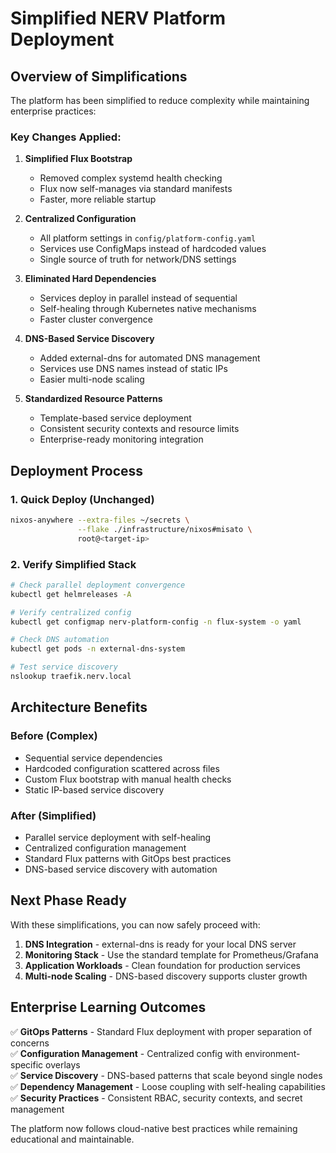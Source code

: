 # Simplified NERV Platform Deployment

## Overview of Simplifications

The platform has been simplified to reduce complexity while maintaining enterprise practices:

### Key Changes Applied:

1. **Simplified Flux Bootstrap**
   - Removed complex systemd health checking
   - Flux now self-manages via standard manifests
   - Faster, more reliable startup

2. **Centralized Configuration**
   - All platform settings in `config/platform-config.yaml`
   - Services use ConfigMaps instead of hardcoded values
   - Single source of truth for network/DNS settings

3. **Eliminated Hard Dependencies**
   - Services deploy in parallel instead of sequential
   - Self-healing through Kubernetes native mechanisms
   - Faster cluster convergence

4. **DNS-Based Service Discovery**
   - Added external-dns for automated DNS management
   - Services use DNS names instead of static IPs
   - Easier multi-node scaling

5. **Standardized Resource Patterns**
   - Template-based service deployment
   - Consistent security contexts and resource limits
   - Enterprise-ready monitoring integration

## Deployment Process

### 1. Quick Deploy (Unchanged)
```bash
nixos-anywhere --extra-files ~/secrets \
               --flake ./infrastructure/nixos#misato \
               root@<target-ip>
```

### 2. Verify Simplified Stack
```bash
# Check parallel deployment convergence
kubectl get helmreleases -A

# Verify centralized config
kubectl get configmap nerv-platform-config -n flux-system -o yaml

# Check DNS automation
kubectl get pods -n external-dns-system

# Test service discovery
nslookup traefik.nerv.local
```

## Architecture Benefits

### Before (Complex)
- Sequential service dependencies
- Hardcoded configuration scattered across files
- Custom Flux bootstrap with manual health checks
- Static IP-based service discovery

### After (Simplified)
- Parallel service deployment with self-healing
- Centralized configuration management
- Standard Flux patterns with GitOps best practices
- DNS-based service discovery with automation

## Next Phase Ready

With these simplifications, you can now safely proceed with:

1. **DNS Integration** - external-dns is ready for your local DNS server
2. **Monitoring Stack** - Use the standard template for Prometheus/Grafana
3. **Application Workloads** - Clean foundation for production services
4. **Multi-node Scaling** - DNS-based discovery supports cluster growth

## Enterprise Learning Outcomes

✅ **GitOps Patterns** - Standard Flux deployment with proper separation of concerns  
✅ **Configuration Management** - Centralized config with environment-specific overlays  
✅ **Service Discovery** - DNS-based patterns that scale beyond single nodes  
✅ **Dependency Management** - Loose coupling with self-healing capabilities  
✅ **Security Practices** - Consistent RBAC, security contexts, and secret management  

The platform now follows cloud-native best practices while remaining educational and maintainable.